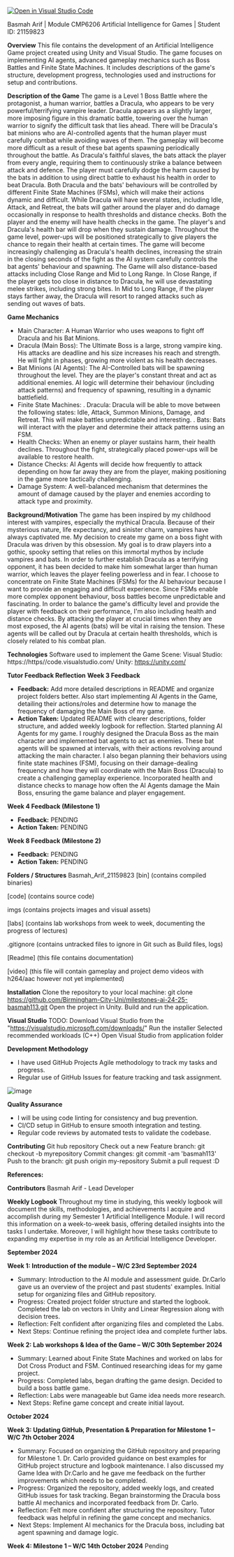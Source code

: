 [![Open in Visual Studio Code](https://classroom.github.com/assets/open-in-vscode-2e0aaae1b6195c2367325f4f02e2d04e9abb55f0b24a779b69b11b9e10269abc.svg)](https://classroom.github.com/online_ide?assignment_repo_id=16106446&assignment_repo_type=AssignmentRepo)

Basmah Arif | Module CMP6206 Artificial Intelligence for Games | Student ID: 21159823


**Overview**
This file contains the development of an Artificial Intelligence Game project created using Unity and Visual Studio. The game focuses on implementing AI agents, advanced gameplay mechanics such as Boss Battles and Finite State Machines. It includes descriptions of the game's structure, development progress, technologies used and instructions for setup and contributions. 

**Description of the Game**
The game is a Level 1 Boss Battle where the protagonist, a human warrior, battles a Dracula, who appears to be very powerful/terrifying vampire leader. Dracula appears as a slightly larger, more imposing figure in this dramatic battle, towering over the human warrior to signify the difficult task that lies ahead. There will be Dracula's bat minions who are AI-controlled agents that the human player must carefully combat while avoiding waves of them. The gameplay will become more difficult as a result of these bat agents spawning periodically throughout the battle. As Dracula's faithful slaves, the bats attack the player from every angle, requiring them to continuously strike a balance between attack and defence. The player must carefully dodge the harm caused by the bats in addition to using direct battle to exhaust his health in order to beat Dracula. Both Dracula and the bats' behaviours will be controlled by different Finite State Machines (FSMs), which will make their actions dynamic and difficult. While Dracula will have several states, including Idle, Attack, and Retreat, the bats will gather around the player and do damage occasionally in response to health thresholds and distance checks. Both the player and the enemy will have health checks in the game. The player's and Dracula's health bar will drop when they sustain damage. Throughout the game level, power-ups will be positioned strategically to give players the chance to regain their health at certain times. The game will become increasingly challenging as Dracula's health declines, increasing the strain in the closing seconds of the fight as the AI system carefully controls the bat agents' behaviour and spawning. The Game will also distance-based attacks including Close Range and Mid to Long Range. In Close Range, if the player gets too close in distance to Dracula, he will use devastating melee strikes, including strong bites. In Mid to Long Range, if the player stays farther away, the Dracula will resort to ranged attacks such as sending out waves of bats. 

**Game Mechanics**
- Main Character: A Human Warrior who uses weapons to fight off Dracula and his Bat Minions.
- Dracula (Main Boss): The Ultimate Boss is a large, strong vampire king. His attacks are deadline and his size increases his reach and strength. He will fight in phases, growing more violent as his health decreases.
- Bat Minions (AI Agents): The AI-Controlled bats will be spawning throughout the level. They are the player's constant threat and act as additional enemies. AI logic will determine their behaviour (including attack patterns) and frequency of spawning, resulting in a dynamic battlefield.
- Finite State Machines:
 . Dracula: Dracula will be able to move between the following states: Idle, Attack, Summon Minions, Damage, and Retreat. This will make battles unpredictable and interesting.
 . Bats: Bats will interact with the player and determine their attack patterns using an FSM.
- Health Checks: When an enemy or player sustains harm, their health declines. Throughout the fight, strategically placed power-ups will be available to restore health.
- Distance Checks: AI Agents will decide how frequently to attack depending on how far away they are from the player, making positioning in the game more tactically challenging.
- Damage System:  A well-balanced mechanism that determines the amount of damage caused by the player and enemies according to attack type and proximity.

**Background/Motivation**
The game has been inspired by my childhood interest with vampires, especially the mythical Dracula. Because of their mysterious nature, life expectancy, and sinister charm, vampires have always captivated me. My decision to create my game on a boss fight with Dracula was driven by this obsession. My goal is to draw players into a gothic, spooky setting that relies on this immortal mythos by include vampires and bats. In order to further establish Dracula as a terrifying opponent, it has been decided to make him somewhat larger than human warrior, which leaves the player feeling powerless and in fear. I choose to concentrate on Finite State Machines (FSMs) for the AI behaviour because I want to provide an engaging and difficult experience. Since FSMs enable more complex opponent behaviour, boss battles become unpredictable and fascinating. In order to balance the game's difficulty level and provide the player with feedback on their performance, I'm also including health and distance checks. By attacking the player at crucial times when they are most exposed, the AI agents (bats) will be vital in raising the tension. These agents will be called out by Dracula at certain health thresholds, which is closely related to his combat plan.

**Technologies**
Software used to implement the Game Scene:
Visual Studio: https://https//code.visualstudio.com/
Unity: https://unity.com/

**Tutor Feedback Reflection**
**Week 3 Feedback**
- **Feedback:** Add more detailed descriptions in README and organize project folders better. Also start implementing AI Agents in the Game, detailing their actions/roles and determine how to manage the frequency of damaging the Main Boss of my game.
- **Action Taken:** Updated README with clearer descriptions, folder structure, and added weekly logbook for reflection. Started planning AI Agents for my game. I roughly designed the Dracula Boss as the main character and implemented bat agents to act as enemies. These bat agents will be spawned at intervals, with their actions revolving around attacking the main character. I also began planning their behaviors using finite state machines (FSM), focusing on their damage-dealing frequency and how they will coordinate with the Main Boss (Dracula) to create a challenging gameplay experience. Incorporated health and distance checks to manage how often the AI Agents damage the Main Boss, ensuring the game balance and player engagement.

**Week 4 Feedback (Milestone 1)**
- **Feedback:** PENDING
- **Action Taken:** PENDING

**Week 8 Feedback (Milestone 2)**
- **Feedback:** PENDING
- **Action Taken:** PENDING

**Folders / Structures**
Basmah_Arif_21159823
[bin] (contains compiled binaries)

[code] (contains source code)

imgs (contains projects images and visual assets)

[labs] (contains lab workshops from week to week, documenting the progress of lectures)

.gitignore (contains untracked files to ignore in Git such as Build files, logs)

[Readme] (this file contains documentation)

[video] (this file will contain gameplay and project demo videos with h264/aac however not yet implemented)

**Installation**
Clone the repository to your local machine: 
git clone https://github.com/Birmingham-City-Uni/milestones-ai-24-25-basmah113.git
Open the project in Unity. 
Build and run the application.

**Visual Studio**
TODO:
Download Visual Studio from the "https://visualstudio.microsoft.com/downloads/"
Run the installer
Selected recommended workloads (C++)
Open Visual Studio from application folder

**Development Methodology**
- I have used GitHub Projects Agile methodology to track my tasks and progress.
- Regular use of GitHub Issues for feature tracking and task assignment.

![image](https://github.com/user-attachments/assets/6255e331-0714-4cd9-90ee-d1b48f214f1b)

**Quality Assurance**
- I will be using code linting for consistency and bug prevention.
- CI/CD setup in GitHub to ensure smooth integration and testing.
- Regular code reviews by automated tests to validate the codebase. 

**Contributing**
Git hub repository
Check out a new Feature branch: git checkout -b myrepository
Commit changes: git commit -am 'basmah113'
Push to the branch: git push origin my-repository
Submit a pull request :D

**References:**


**Contributors**
Basmah Arif - Lead Developer


**Weekly Logbook**
Throughout my time in studying, this weekly logbook will document the skills, methodologies, and achievements I acquire and accomplish during my Semester 1 Artificial Intelligence Module. I will record this information on a week-to-week basis, offering detailed insights into the tasks I undertake. Moreover, I will highlight how these tasks contribute to expanding my expertise in my role as an Artificial Intelligence Developer. 

**September 2024** 

**Week 1: Introduction of the module – W/C 23rd September 2024**
- Summary: Introduction to the AI module and assessment guide. Dr.Carlo gave us an overview of the project and past students' examples. Initial setup for organizing files and GitHub repository.
- Progress: Created project folder structure and started the logbook. Completed the lab on vectors in Unity and Linear Regression along with decision trees.
- Reflection: Felt confident after organizing files and completed the Labs. 
- Next Steps: Continue refining the project idea and complete further labs.


**Week 2: Lab workshops & Idea of the Game – W/C 30th September 2024**
- Summary: Learned about Finite State Machines and worked on labs for Dot Cross Product and FSM. Continued researching ideas for my game project.
- Progress: Completed labs, began drafting the game design. Decided to build a boss battle game.
- Reflection: Labs were manageable but Game idea needs more research.
- Next Steps: Refine game concept and create initial layout.


**October 2024**

**Week 3: Updating GitHub, Presentation & Preparation for Milestone 1 – W/C 7th October 2024**
- Summary: Focused on organizing the GitHub repository and preparing for Milestone 1. Dr. Carlo provided guidance on best examples for GitHub project structure and logbook maintenance. I also discussed my Game Idea with Dr.Carlo and he gave me feedback on the further improvements which needs to be completed. 
- Progress: Organized the repository, added weekly logs, and created GitHub issues for task tracking. Began brainstorming the Dracula boss battle AI mechanics and incorporated feedback from Dr. Carlo.
- Reflection: Felt more confident after structuring the repository. Tutor feedback was helpful in refining the game concept and mechanics.
- Next Steps: Implement AI mechanics for the Dracula boss, including bat agent spawning and damage logic.


**Week 4: Milestone 1 – W/C 14th October 2024**
Pending

